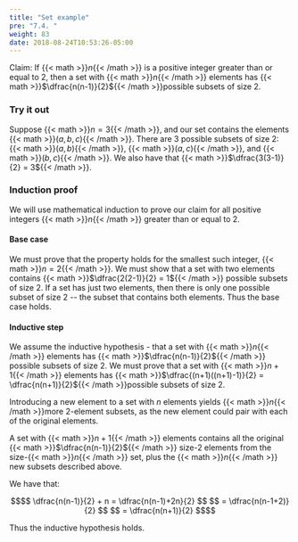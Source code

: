 ```yaml
---
title: "Set example"
pre: "7.4. "
weight: 83
date: 2018-08-24T10:53:26-05:00
---
```


Claim: If {{< math >}}$n${{< /math >}} is a positive integer greater than or equal to 2, then a set with {{< math >}}$n${{< /math >}} elements has {{< math >}}$\dfrac{n(n-1)}{2}${{< /math >}}possible subsets of size 2.

### Try it out

Suppose {{< math >}}$n = 3${{< /math >}}, and our set contains the elements {{< math >}}$(a, b, c)${{< /math >}}. There are 3 possible subsets of size 2: {{< math >}}$(a, b)${{< /math >}}, {{< math >}}$(a, c)${{< /math >}}, and {{< math >}}$(b, c)${{< /math >}}. We also have that {{< math >}}$\dfrac{3(3-1)}{2} = 3${{< /math >}}.

### Induction proof

We will use mathematical induction to prove our claim for all positive integers {{< math >}}$n${{< /math >}} greater than or equal to 2.

#### Base case

We must prove that the property holds for the smallest such integer, {{< math >}}$n = 2${{< /math >}}. We must show that a set with two elements contains {{< math >}}$\dfrac{2(2-1)}{2} = 1${{< /math >}} possible subsets of size 2. If a set has just two elements, then there is only one possible subset of size 2 -- the subset that contains both elements. Thus the base case holds.

#### Inductive step

We assume the inductive hypothesis - that a set with {{< math >}}$n${{< /math >}} elements has {{< math >}}$\dfrac{n(n-1)}{2}${{< /math >}} possible subsets of size 2. We must prove that a set with {{< math >}}$n + 1${{< /math >}} elements has {{< math >}}$\dfrac{(n+1)((n+1)-1)}{2} = \dfrac{n(n+1)}{2}${{< /math >}}possible subsets of size 2.

Introducing a new element to a set with $n$ elements yields {{< math >}}$n${{< /math >}}more 2-element subsets, as the new element could pair with each of the original elements.

A set with {{< math >}}$n+1${{< /math >}} elements contains all the original {{< math >}}$\dfrac{n(n-1)}{2}${{< /math >}} size-2 elements from the size-{{< math >}}$n${{< /math >}} set, plus the {{< math >}}$n${{< /math >}} new subsets described above. 

We have that:

```math
$$
\dfrac{n(n-1)}{2} + n = \dfrac{n(n-1)+2n}{2}
$$
$$
= \dfrac{n(n-1+2)}{2}
$$
$$
= \dfrac{n(n+1)}{2}
$$
```

Thus the inductive hypothesis holds.